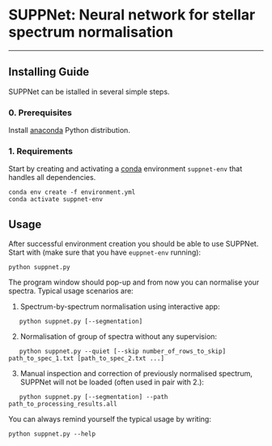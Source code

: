 # SUPPNet: Neural network for stellar spectrum normalisation
---
## Installing Guide
SUPPNet can be istalled in several simple steps.

### 0. Prerequisites

Install [anaconda](conda.io) Python distribution.

### 1. Requirements

Start by creating and activating a [conda](conda.io) environment `suppnet-env` that handles all dependencies.

```
conda env create -f environment.yml
conda activate suppnet-env
```
## Usage
After successful environment creation you should be able to use SUPPNet. Start with (make sure that you have `euppnet-env` running):
```
python suppnet.py
```
The program window should pop-up and from now you can normalise your spectra. Typical usage scenarios are:

1. Spectrum-by-spectrum normalisation using interactive app:
 ```
    python suppnet.py [--segmentation]
 ```
2. Normalisation of group of spectra without any supervision:
 ```
    python suppnet.py --quiet [--skip number_of_rows_to_skip] path_to_spec_1.txt [path_to_spec_2.txt ...]
 ```
3. Manual inspection and correction of previously normalised spectrum, SUPPNet will not be loaded (often used in pair with 2.):
 ```
    python suppnet.py [--segmentation] --path path_to_processing_results.all
```

You can always remind yourself the typical usage by writing:
```
python suppnet.py --help
```
